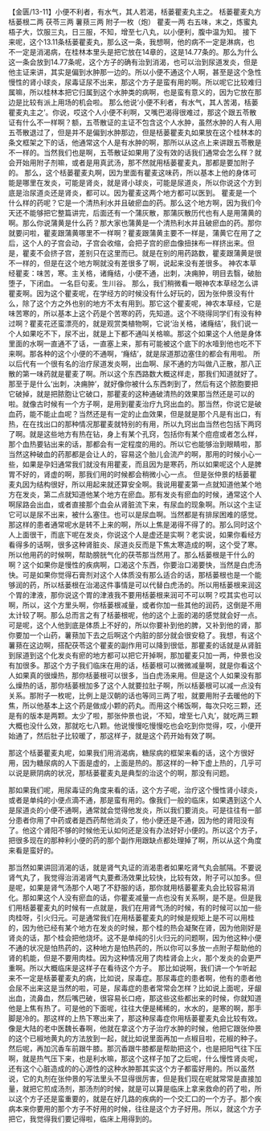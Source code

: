 【金匮/13-11】小便不利者，有水气，其人若渴，栝蒌瞿麦丸主之。
栝蒌瞿麦丸方
栝蒌根二两  茯苓三两  薯蓣三两  附子一枚（炮）  瞿麦一两
右五味，末之，炼蜜丸梧子大，饮服三丸，日三服，不知，增至七八丸，以小便利，腹中温为知。
接下来呢，这个13.11条栝蒌瞿麦丸，那么这一条，我想啊，他的病不一定是淋病，也不一定是消渴病，在桂林本里头是把它放在14章的，这是14.77条的。那么为什么这一条会放到14.77条呢，这个方子的确有治到消渴，也可以治到尿道发炎，但是他主证来讲，其实是偏到水肿那一边的。所以小便不通这个人啊，甚至是这个急性慢性的肾小球炎，尿毒证尿不出来，那这个方子是蛮有用的啊。所以呢它比较难归属嘛，所以桂林本把它归属到这个水肿类的病啊，也是蛮有意义的，因为它放在那边是比较有派上用场的机会啦。
那么他说‘小便不利者，有水气，其人苦渴，栝蒌瞿麦丸主之’。你说，哎这个人小便不利啊，又嘴巴渴得很难过，那这个跟五苓散证有什么不一样啊？额，五苓散证的主证不包含这个人水肿，虽然水肿的人有人用五苓散退过了，但是并不是偏到水肿那边，但是栝蒌瞿麦丸如果放在这个桂林本的条文框架之下的话，他通常这个人是有水肿的啊，那所以从这点上来讲跟五苓散是不一样的。当然我们也是啊，五苓散证如果用了没有效的话我们通常会怎么样？就会开始用附子剂嘛，或者是用真武汤，那不然就用栝蒌瞿麦丸，那都是要加附子的。
那么，这个栝蒌瞿麦丸啊，因为里面有瞿麦这味药，所以基本上他的身体可能是哪里在发炎，可能是肾炎，就是肾小球炎，可能是尿道炎，所以你说这个方到底是治尿道炎还是肾炎，都可以。因为瞿麦这两个地方都可以医到。
瞿麦是一个什么样的药呢？它是一个清热利水并且破瘀血的药。那么这个地方啊，因为我们今天还不能够把它整篇讲完，后面还有一个蒲灰散，那蒲灰散历代也有人是用蒲黄的啊。那么你说蒲黄是什么药？那大家也蒲黄是一个清热利水并且破瘀血的药。那你就要问啦，瞿麦跟蒲黄哪里不一样啊？瞿麦跟蒲黄主要不一样是，蒲黄它在用了之后，这个人的子宫会动，子宫会收缩，会把子宫的瘀血像扭抹布一样挤出来。但是，瞿麦不会挤子宫，差别只在这里而已。就是在别的用药路数，瞿麦跟蒲黄是很不一样的，但是在这个地方啊就没有差很多了啊，说起来没有差很多。
神农本草经瞿麦：味苦，寒。主关格，诸癃结，小便不通，出刺，决痈肿，明目去翳，破胎堕子，下闭血。 一名巨句麦。生川谷。
那么，我们稍微看一眼神农本草经怎么讲瞿麦啊。因为这个瞿麦呢，在学经方的时候没有什么好玩的，因为张仲景没有什么，除了这个方之外也别的地方不太有用到。那它这个瞿麦呢，神农本草经，它是味苦寒的，所以基本上这个药是个苦寒的药，先知道。这个不晓得同学们有没有种过啊？瞿麦花还蛮漂亮的，就是观赏类植物啊，它说‘治关格，诸癃结’，我们说一个人如果吃不下，尿不出，就是上下都不通叫关格嘛。那这个如果这个人他是身体里面的水啊一直通不了话，一直塞上来，那有可能被这个底下的水噎到他也吃不下来啊。那各种的这个小便的不通啊，‘癃结’，就是尿道那边塞住的都会有用啦。
所以后代有一个很有名的治疗尿道发炎啊，出血啊、尿不通的方叫做八正散，那八正散的第一味药就是瞿麦了啊。所以这个东西路数大概这样走，那我们知道就好了。那至于是什么‘出刺，决痈肿’，就好像你被什么东西刺到了，然后有这个脓胞要把它破掉，就是把脓胞让它破口，那瞿麦的这种通破清热的效果那当然还是可以的啦。就像古时候有一个方子啊，是用到瞿麦治疗九窍出血的。那当然，你说它是破血药，能不能止血呢？当然还是有一定的止血效果，但是就是那个凡是有出口，有热，在在找出口的那种情况那瞿麦就特别的有用，所以九窍出血当然也包括下两窍了啊。就是这些地方有热在钻，身上有某个孔窍，包括你有某个痘痘或者怎么样，那个血热要钻出来的话，那都会有一定程度的用的。所以它也能够治到眼睛啦，那当然这种破血的药那都是会让人的，容易这个胎儿会流产的啊，那用的时候小心一些，如果是孕妇通常我们就没有用瞿麦，而且因为是寒药，所以如果呢这个人是脾胃不好的，肾虚的啊，那我们用的时候都会稍微小心一点。
但是张仲景的栝蒌瞿麦丸因为结构很好，所以用起来就还算安全啊。我说用瞿麦第一点就知道他某个地方在发炎，第二点就知道他某个地方在瘀血。那有发炎有瘀血的时候，通常这个人啊尿路会出血，或者直接那个血会从肾脏流下来，有尿血的现象啊。所以这个主证它可以是尿不出来，被什么塞住。也可以是尿血啊。当然都是有排尿困难的感觉。那这样的患者通常呢水是转不上来的啊，所以上焦是渴得不得了的。那么同时这个人上面很干，而底下呢在发炎，你说这个人是虚还是实啊？老实说，如果你看经方看得多的话啊，很多这种肾脏炎、尿道炎反而是下焦太寒造成的啊，这个受了寒。
所以他用药的时候啊，帮助膀胱气化的茯苓那当然用了。那么栝蒌根是干什么的啊？这个如果你是慢性的疾病啊，口渴这个东西，你要治口渴要快，当然是白虎汤快。可是如果你觉得石膏剂对这个人体质没有那么适合的话，那栝蒌根也是一个能够润的药，所以栝蒌根在治渴这件事情是可以代替白虎汤的。所以用栝蒌根来润这个胃的津液，那你说这个胃的津液我不要用栝蒌根来润可不可以啊？哎其实也可以啊，所以，这个方里头啊，你栝蒌根减量，或者你加一些其他的润药，这倒是不用太计较了啊。那么总而言之有了栝蒌根呢，他的这个上面的渴的感觉就会好一点。
可是呢，这个人他到底是体质上不好的，所以你要补到他的脾，又补到他的肾，那你要加一个山药，薯蓣加下去之后啊这个内脏的部分就会很安稳了。我想，有这个薯蓣在这边啊，搭配茯苓这个瞿麦的副作用可以降到很低，那瞿麦的话就是从肾脏到尿道到这个化发炎有瘀的地方都可以把它开掉啊，那加瞿麦只加一两，仲景也没有加很多。那这个方子我们临床在用的话，栝蒌根可以微微减量啊，就是你看这个人如果真的很燥热，那你栝蒌根可以很多，当白虎汤来用。但是这个人如果没有那么燥热的话，那你栝蒌根加多了这个人就要拉肚子啊，所以栝蒌根可以减一点没有关系。那附子一枚呢，比例上是汉朝的话也等同三两了啦，就要用附子去暖他的下焦，所以他基本上这个药是做成小颗的药丸。而用这个稀饭啊，每次只吃三颗，还是有的版本是两颗。太少了啦，那张仲景也说，‘不知，增至七八丸’，就吃两三颗大概也没什么效，那就吃七八颗。他说慢慢吃慢慢吃也会吃到你觉得，哎，小便开始通了，然后肚子比较暖了，那这样子，就是这个药开始有效了啊。

那这个栝蒌瞿麦丸呢，如果我们用消渴病，糖尿病的框架来看的话，这个方很好用，因为糖尿病的人下面是虚的，上面是热的。那这样的一种下虚上热的，几乎可以说是厥阴病的状况，那栝蒌瞿麦丸是典型的治这个的啊，那没有问题。

那如果我们呢，用尿毒证的角度来看的话，这个方子呢，治疗这个慢性肾小球炎，或者是单纯的小便点滴不通，那是蛮有用的。像我们一般的临床，如果遇到这个人是尿道炎的小便不通啊，通常就会觉得他发炎，所以我们要消炎。可是往往有一部分患者你用了中药或者是西药帮他消炎了，他小便还是不通，因为他的肾阳没有了。他这个肾阳不够的时候他无认如何还是没有办法好好小便的。所以这个方子，把很多现在的那种利小便的药的那个副作用跟缺点都处理掉了啊，所以从这个角度来看是蛮好的。

那当然如果讲回消渴的话，就是肾气丸证的消渴患者如果吃肾气丸会腻隔。不要说肾气丸了，我觉得治消渴肾气丸要煮汤效果比较快，比较有效，附子可以加多。但是呢，如果是肾气汤那个人喝了不舒服的话，那你就用栝蒌瞿麦丸会比较容易消化。那如果这个人没有瘀血的话，你瞿麦减量一点也没有关系啊，是不是。但是我们用栝蒌瞿麦丸的时候有一点就是，我们在用肾气汤的时候，有的时候可以加一些肉桂呀，引火归元。可是通常我们在用栝蒌瞿麦丸的时候是规矩上是不可以用桂的，因为他已经有某个地方在发炎的时候，那个桂的热会凝聚在肾，因为他刚好是肾炎的话，那个桂会把他烧坏。这不是单纯的引火归元的问题啊，因为他这种小便不通的状况是怕热药的，这种地方是怕热药的，所以你可以多放一点附子帮助他的肾的机能，但是不要用肉桂。因为这种情况用了肉桂肾会上火，那个发炎的会更严重啊。所以大概临床是这样子在看待这个方子。
那比如说啊，我们讲一个乍听起来不一定是栝蒌瞿麦丸的病，比如说，尿毒症。那尿毒症的患者啊，他有的患者他会尿不出来这是当然的啦，可是，尿毒症的患者常常会怎样？比如说上面呢，牙龈出血，流鼻血，然后嘴巴破，很容易长口疮，那这些这些都出来的时候，你就知道他是上焦有热了。可是他的下面呢，往往大便是稀稀的，水水的，是寒的啊，那手脚是冷的。那这样的上热下寒出来了，那这种尿毒症你用栝蒌瞿麦丸会比较有效。
像是大陆的老中医魏长春啊，他就在拿这个方子治疗水肿的时候，他把它跟张仲景的这个已椒地黄丸的方法放到一起，就比如说里面再加一点椒目啦，花椒的种子。然后呢，再加沉香车前跟牛膝。那沉香跟牛膝都是帮助把这个，也是把阳气往下压啊，就是热气压下来，也是利水嘛，那这个这样子加了之后呢，什么慢性肾炎呢，还有这个心脏造成的的心源性的这种水肿那其实这个方子都蛮好用的。所以虽然说，它的丸剂在张仲景的写法里头不显得很厉害，但是我们现在呢就常常是直接加量，就把它煎成汤剂，那汤剂的时候，就是可以算是临床上拿来救命的药了啦，所以这个方子还是蛮重要的，就是在好几路的疾病的一个交汇口的一个方子。那个疾病本来你要用的那个方子不好用的时候，往往是这个方子好用。所以，就这个方子把它，我觉得我们要记得啦，临床上用得到的。
